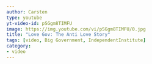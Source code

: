 ```yaml
---
author: Carsten
type: youtube
yt-video-id: pSGgm8TIMFU
image: https://img.youtube.com/vi/pSGgm8TIMFU/0.jpg
title: "Love Gov: The Anti Love Story"
tags: [video, Big Government, IndependentInstitute]
category: 
- video
---
```


